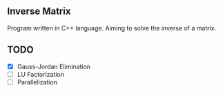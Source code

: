 ## Inverse Matrix
Program written in C++ language. Aiming to solve the inverse of a matrix.

## TODO
- [x] Gauss-Jordan Elimination
- [ ] LU Factorization
- [ ] Parallelization